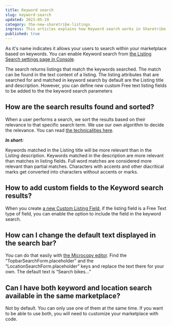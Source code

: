 ```yaml
---
title: Keyword search
slug: keyword-search
updated: 2023-05-19
category: the-new-sharetribe-listings
ingress: This articles explains how Keyword search works in Sharetribe.
published: true
---
```


As it's name indicates it allows your users to search within your
marketplace based on keywords. You can enable Keyword search from
[the Listing Search settings page in Console](https://flex-console.sharetribe.com/a/listings/listing-search).

The search returns listings that match the keywords searched. The match
can be found in the text content of a listing. The listing attributes
that are searched for and matched in keyword search by default are the
Listing title and description. However, you can define new custom Free
text listing fields to be added to the the keyword search parameters

## How are the search results found and sorted?

When a user performs a search, we sort the results based on their
relevance to that specific search term. We use our own algorithm to
decide the relevance. You can read
[the technicalities here](https://www.sharetribe.com/docs/concepts/how-the-listing-search-works/#keyword-search).

**_In short:_**

Keywords matched in the Listing title will be more relevant than in the
Listing description. Keywords matched in the description are more
relevant than matches in listing fields. Full word matches are
considered more relevant than partial matches. Characters with accents
and other diacritical marks get converted into characters without
accents or marks.

## How to add custom fields to the Keyword search results?

When you create
[a new Custom Listing Field](https://www.sharetribe.com/docs/operator-guides/how-to-add-and-edit-listing-fields/),
if the listing field is a Free Text type of field, you can enable the
option to include the field in the keyword search.

## How can I change the default text displayed in the search bar?

You can do that easily with
[the Microcopy editor](https://www.sharetribe.com/docs/operator-guides/how-to-use-microcopy-editor/).
Find the “TopbarSearchForm.placeholder” and the
“LocationSearchForm.placeholder” keys and replace the text there for
your own. The default text is “Search bikes…”

## Can I have both keyword and location search available in the same marketplace?

Not by default. You can only use one of them at the same time. If you
want to be able to use both, you will need to customize your marketplace
with code.
